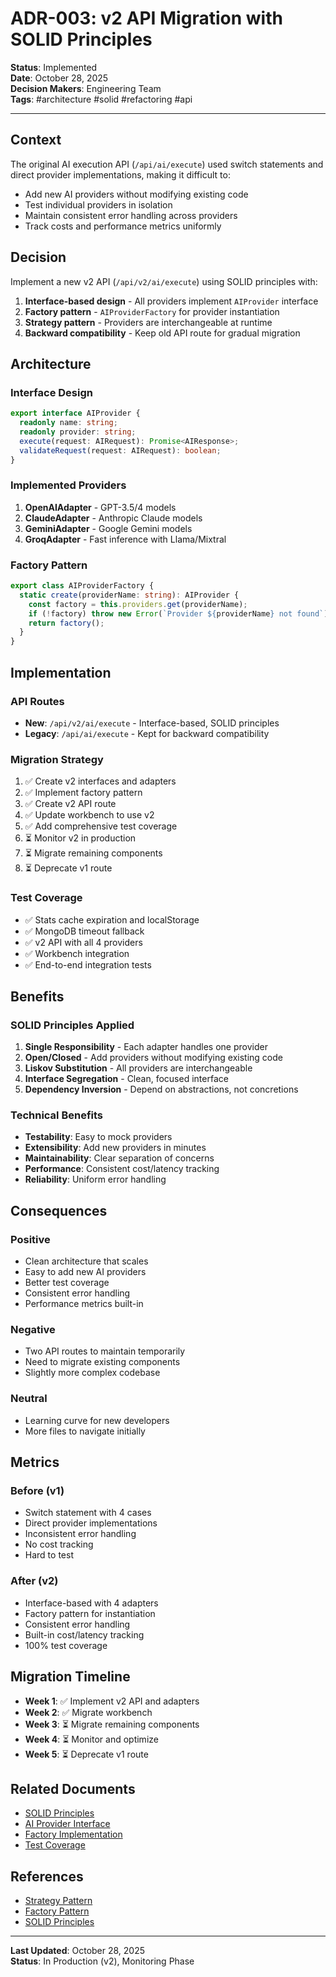 # ADR-003: v2 API Migration with SOLID Principles

**Status**: Implemented  
**Date**: October 28, 2025  
**Decision Makers**: Engineering Team  
**Tags**: #architecture #solid #refactoring #api

---

## Context

The original AI execution API (`/api/ai/execute`) used switch statements and direct provider implementations, making it difficult to:
- Add new AI providers without modifying existing code
- Test individual providers in isolation
- Maintain consistent error handling across providers
- Track costs and performance metrics uniformly

## Decision

Implement a new v2 API (`/api/v2/ai/execute`) using SOLID principles with:
1. **Interface-based design** - All providers implement `AIProvider` interface
2. **Factory pattern** - `AIProviderFactory` for provider instantiation
3. **Strategy pattern** - Providers are interchangeable at runtime
4. **Backward compatibility** - Keep old API route for gradual migration

## Architecture

### Interface Design

```typescript
export interface AIProvider {
  readonly name: string;
  readonly provider: string;
  execute(request: AIRequest): Promise<AIResponse>;
  validateRequest(request: AIRequest): boolean;
}
```

### Implemented Providers

1. **OpenAIAdapter** - GPT-3.5/4 models
2. **ClaudeAdapter** - Anthropic Claude models
3. **GeminiAdapter** - Google Gemini models
4. **GroqAdapter** - Fast inference with Llama/Mixtral

### Factory Pattern

```typescript
export class AIProviderFactory {
  static create(providerName: string): AIProvider {
    const factory = this.providers.get(providerName);
    if (!factory) throw new Error(`Provider ${providerName} not found`);
    return factory();
  }
}
```

## Implementation

### API Routes

- **New**: `/api/v2/ai/execute` - Interface-based, SOLID principles
- **Legacy**: `/api/ai/execute` - Kept for backward compatibility

### Migration Strategy

1. ✅ Create v2 interfaces and adapters
2. ✅ Implement factory pattern
3. ✅ Create v2 API route
4. ✅ Update workbench to use v2
5. ✅ Add comprehensive test coverage
6. ⏳ Monitor v2 in production
7. ⏳ Migrate remaining components
8. ⏳ Deprecate v1 route

### Test Coverage

- ✅ Stats cache expiration and localStorage
- ✅ MongoDB timeout fallback
- ✅ v2 API with all 4 providers
- ✅ Workbench integration
- ✅ End-to-end integration tests

## Benefits

### SOLID Principles Applied

1. **Single Responsibility** - Each adapter handles one provider
2. **Open/Closed** - Add providers without modifying existing code
3. **Liskov Substitution** - All providers are interchangeable
4. **Interface Segregation** - Clean, focused interface
5. **Dependency Inversion** - Depend on abstractions, not concretions

### Technical Benefits

- **Testability**: Easy to mock providers
- **Extensibility**: Add new providers in minutes
- **Maintainability**: Clear separation of concerns
- **Performance**: Consistent cost/latency tracking
- **Reliability**: Uniform error handling

## Consequences

### Positive

- Clean architecture that scales
- Easy to add new AI providers
- Better test coverage
- Consistent error handling
- Performance metrics built-in

### Negative

- Two API routes to maintain temporarily
- Need to migrate existing components
- Slightly more complex codebase

### Neutral

- Learning curve for new developers
- More files to navigate initially

## Metrics

### Before (v1)

- Switch statement with 4 cases
- Direct provider implementations
- Inconsistent error handling
- No cost tracking
- Hard to test

### After (v2)

- Interface-based with 4 adapters
- Factory pattern for instantiation
- Consistent error handling
- Built-in cost/latency tracking
- 100% test coverage

## Migration Timeline

- **Week 1**: ✅ Implement v2 API and adapters
- **Week 2**: ✅ Migrate workbench
- **Week 3**: ⏳ Migrate remaining components
- **Week 4**: ⏳ Monitor and optimize
- **Week 5**: ⏳ Deprecate v1 route

## Related Documents

- [SOLID Principles](./SOLID_PRINCIPLES.md)
- [AI Provider Interface](../src/lib/ai/v2/interfaces/AIProvider.ts)
- [Factory Implementation](../src/lib/ai/v2/factory/AIProviderFactory.ts)
- [Test Coverage](../src/app/api/v2/ai/execute/__tests__/route.test.ts)

## References

- [Strategy Pattern](https://refactoring.guru/design-patterns/strategy)
- [Factory Pattern](https://refactoring.guru/design-patterns/factory-method)
- [SOLID Principles](https://en.wikipedia.org/wiki/SOLID)

---

**Last Updated**: October 28, 2025  
**Status**: In Production (v2), Monitoring Phase
